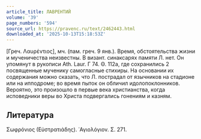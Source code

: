 ```yaml
---
article_title: ЛАВРЕНТИЙ
volume: '39'
page_numbers: '594'
source_url: https://pravenc.ru/text/2462443.html
downloaded_at: '2025-10-13T15:18:53Z'
---
```


[Греч. Λαυρέντιος], мч. (пам. греч. 9 янв.). Время, обстоятельства жизни и мученичества неизвестны. В визант. синаксарях памяти Л. нет. Он упомянут в рукописи Ath. Laur. Γ 74. Θ. 112a, где сохранились 2 посвященные мученику самогласные стихиры. На основании их содержания можно сказать, что Л. пострадал от язычников на стадионе или на ипподроме; во время пыток он обличил идолопоклонников. Вероятно, это произошло в первые века христианства, когда исповедники веры во Христа подвергались гонениям и казням.

## Литература

Σωφρόνιος (Εὐστρατιάδης). ῾Αγιολόγιον. Σ. 271.
